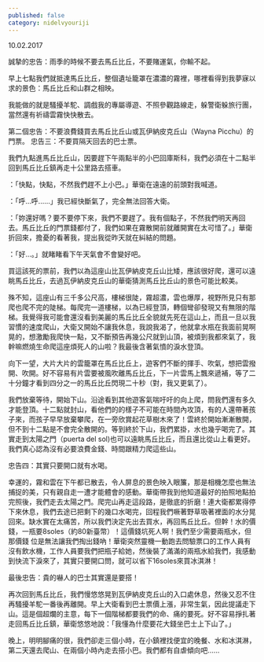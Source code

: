 ```yaml
---
published: false
category: nidelvyouriji
---
```

10.02.2017

誠摯的忠告：雨季的時候不要去馬丘比丘，不要賭運氣，你輸不起。

早上七點我們就抵達馬丘比丘，整個遺址籠罩在濃濃的霧裡，哪裡看得到我夢寐以求的景色：馬丘比丘和山群之相映。

我能做的就是騷擾羊駝、調戲我的專屬導遊、不照參觀路線走，躲警衛躲旅行團，當然還有祈禱雲霧快快散去。

第二個忠告：不要浪費錢買去馬丘比丘山或瓦伊納皮克丘山（Wayna Picchu）的門票。
忠告三：不要買隔天回去的巴士票。

我們九點進馬丘比丘山，因要趕下午兩點半的小巴回庫斯科，我們必須在十二點半回到馬丘比丘鎮再走十公里路去搭車。

：「快點，快點，不然我們趕不上小巴。」華衛在遠遠的前頭對我喊道。

：「呼...呼......」我已經快斷氣了，完全無法回答大衛。

：「妳還好嗎？要不要停下來，我們不要趕了。我有個點子，不然我們明天再回去。馬丘比丘的門票錢都付了，我們如果在霧散開前就離開實在太可惜了。」華衛折回來，擔憂的看著我，提出我從昨天就在糾結的問題。

：「好...。」就睹睹看下午天氣會不會變好吧。

買這該死的票前，我們以為這座山比瓦伊納皮克丘山比矮，應該很好爬，還可以遠眺馬丘比丘，去過瓦伊納皮克丘山的華衛猜測馬丘比丘山的景色可能比較美。

殊不知，這座山有三千多公尺高，樓梯很陡，霧超濃，雲也爆厚，視野所見只有那爬也爬不完的陡梯。每爬完一道樓梯，以為已經登頂，轉個彎卻發現又有無限的階梯。我覺得我可能會還沒看到美麗的馬丘比丘全貌就先死在這山上，而且一旦以我習慣的速度爬山，大衛又開始不讓我休息，我說我渴了，他就拿水瓶在我面前晃啊晃的，想激勵我爬快一點，又不斷預告再幾公尺就到山頂，被煩到我都來氣了，我幹嘛燃燒生命爬這座煩死人的山啦？我最後含著氣憤的淚水登頂。

向下一望，大片大片的雲籠罩在馬丘比丘上，遊客們不斷的揮手、吹氣，想把雲撥開、吹開。好不容易有片雲要被風吹離馬丘比丘，下一片雲馬上飄來遞補，等了二十分鐘才看到四分之一的馬丘比丘閃現二十秒（對，我又更氣了）。

我們放棄等待，開始下山。沿途看到其他遊客氣喘吁吁的向上爬，問我們還有多久才能登頂。十二點就封山，看他們的的樣子不可能在時間內攻頂，有的人還帶著孩子來，而孩子早早放棄攀爬，在一旁欣賞起花草樹木來了！雲終於開始漸漸散開，但不到十二點是不會完全散開的。等到終於下山，我們累掛，水也幾乎喝完了。其實走到太陽之門（puerta del sol)也可以遠眺馬丘比丘，而且還比從山上看更好。我們真心認為沒有必要浪費金錢、時間跟精力爬這些山。

忠告四：其實只要開口就有水喝。

幸運的，霧和雲在下午都已散去，令人屏息的景色映入眼簾，那是相機怎麼也無法捕捉的美，只有親自走一遭才能體會的感動。華衛帶我到他知道最好的拍照地點拍完照後，我們走去太陽之門。爬完山再走這段路，是徹底的折磨！連大衛都累得停下來休息，我們去途已把剩下的幾口水喝完，回程我們噘著野草吸著裡面的水分晃回來。缺水實在太痛苦，所以我們決定先出去買水，再回馬丘比丘。但幹！水的價錢，一瓶要8soles（約80新臺幣）！這價錢坑死人啊！我們至少需要兩瓶水，但那價錢
位是無法讓我們掏出錢吶！華衛突然靈機一動跑去問驗票口的工作人員有沒有飲水機，工作人員要我們把瓶子給她，然後裝了滿滿的兩瓶水給我們，我感動到快流下淚來了，其實只要開口問，就可以省下16soles來買冰淇淋！

最後忠告：貴的嚇人的巴士其實還是要搭！

再次回到馬丘比丘，我們慢悠悠晃到瓦伊納皮克丘山的入口處休息，然後又忍不住再騷擾羊駝一番後再離開。早上大衛看到巴士票價上漲，非常生氣，因此提議走下山。這是個超爛的主意，每下一個階梯都要我們的命、痛的要死。好不容易掙扎著走回馬丘比丘鎮，華衛悠悠地說：「我懂為什麼要花大錢坐巴士上下山了。」

晚上，明明腳痛的很，我們卻走三個小時，在小鎮裡找便宜的晚餐、水和冰淇淋，第二天還去爬山、在兩個小時內走去搭小巴。我們都有自虐傾向吧......